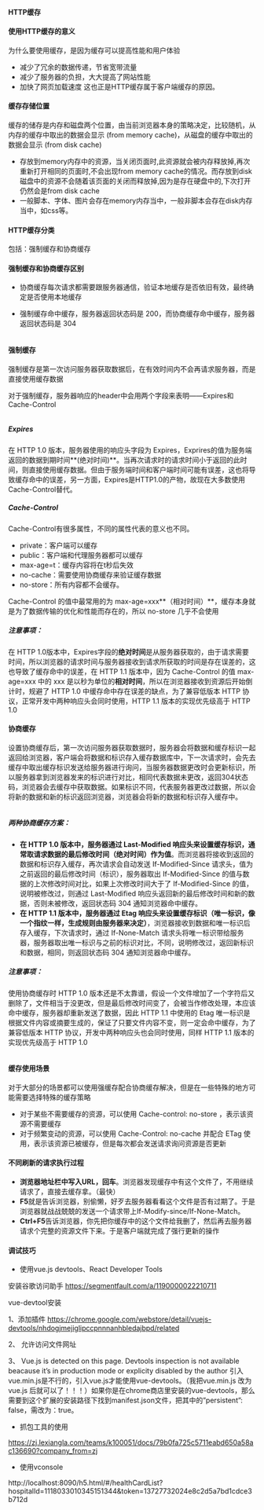 #### HTTP缓存

#### 使用HTTP缓存的意义

为什么要使用缓存，是因为缓存可以提高性能和用户体验

- 减少了冗余的数据传递，节省宽带流量
- 减少了服务器的负担，大大提高了网站性能
- 加快了网页加载速度 这也正是HTTP缓存属于客户端缓存的原因。

#### 缓存存储位置

缓存的储存是内存和磁盘两个位置，由当前浏览器本身的策略决定，比较随机，从内存的缓存中取出的数据会显示 (from memory cache)，从磁盘的缓存中取出的数据会显示 (from disk cache)

- 存放到memory内存中的资源，当关闭页面时,此资源就会被内存释放掉,再次重新打开相同的页面时,不会出现from memory cache的情况。而存放到disk磁盘中的资源不会随着该页面的关闭而释放掉,因为是存在硬盘中的,下次打开仍然会是from disk cache
- 一般脚本、字体、图片会存在memory内存当中，一般非脚本会存在disk内存当中，如css等。

#### HTTP缓存分类

包括：强制缓存和协商缓存

#### 强制缓存和协商缓存区别

- 协商缓存每次请求都需要跟服务器通信，验证本地缓存是否依旧有效，最终确定是否使用本地缓存

- 强制缓存命中缓存，服务器返回状态码是 200，而协商缓存命中缓存，服务器返回状态码是 304

  <!-- ![1598968226825](C:/Users/ucmed/Desktop/1598968226825.png) -->
  <img :src="$withBase('/images/1598968226825.png')" alt="">

#### 强制缓存

强制缓存是第一次访问服务器获取数据后，在有效时间内不会再请求服务器，而是直接使用缓存数据

对于强制缓存，服务器响应的header中会用两个字段来表明——Expires和Cache-Control

<!-- ![1598968300239](C:/Users/ucmed/Desktop/1598968300239.png) -->
<img :src="$withBase('/images/1598968300239.png')" alt="">

##### Expires

在 HTTP 1.0 版本，服务器使用的响应头字段为 Expires，Exprires的值为服务端返回的数据到期时间**(绝对时间)**。当再次请求时的请求时间小于返回的此时间，则直接使用缓存数据。但由于服务端时间和客户端时间可能有误差，这也将导致缓存命中的误差，另一方面，Expires是HTTP1.0的产物，故现在大多数使用Cache-Control替代。

##### Cache-Control

Cache-Control有很多属性，不同的属性代表的意义也不同。

- private：客户端可以缓存
- public：客户端和代理服务器都可以缓存
- max-age=t：缓存内容将在t秒后失效
- no-cache：需要使用协商缓存来验证缓存数据
- no-store：所有内容都不会缓存。

Cache-Control 的值中最常用的为 max-age=xxx**（相对时间）**，缓存本身就是为了数据传输的优化和性能而存在的，所以 no-store 几乎不会使用

##### 注意事项：

在 HTTP 1.0版本中，Expires字段的**绝对时间**是从服务器获取的，由于请求需要时间，所以浏览器的请求时间与服务器接收到请求所获取的时间是存在误差的，这也导致了缓存命中的误差，在 HTTP 1.1 版本中，因为 Cache-Control 的值 max-age=xxx 中的 xxx 是以秒为单位的**相对时间**，所以在浏览器接收到资源后开始倒计时，规避了 HTTP 1.0 中缓存命中存在误差的缺点，为了兼容低版本 HTTP 协议，正常开发中两种响应头会同时使用，HTTP 1.1 版本的实现优先级高于 HTTP 1.0

#### 协商缓存

设置协商缓存后，第一次访问服务器获取数据时，服务器会将数据和缓存标识一起返回给浏览器，客户端会将数据和标识存入缓存数据库中，下一次请求时，会先去缓存中取出缓存标识发送给服务器进行询问，当服务器数据更改时会更新标识，所以服务器拿到浏览器发来的标识进行对比，相同代表数据未更改，返回304状态码，浏览器会去缓存中获取数据。如果标识不同，代表服务器更改过数据，所以会将新的数据和新的标识返回浏览器，浏览器会将新的数据和标识存入缓存中。

<!-- ![1598968340267](C:/Users/ucmed/Desktop/1598968340267.png) -->
<img :src="$withBase('/images/1598968340267.png')" alt="">

##### 两种协商缓存方案：

- **在 HTTP 1.0 版本中，服务器通过 Last-Modified 响应头来设置缓存标识，通常取请求数据的最后修改时间（绝对时间）作为值**。而浏览器将接收到返回的数据和标识存入缓存，再次请求会自动发送 If-Modified-Since 请求头，值为之前返回的最后修改时间（标识），服务器取出 If-Modified-Since 的值与数据的上次修改时间对比，如果上次修改时间大于了 If-Modified-Since 的值，说明被修改过，则通过 Last-Modified 响应头返回新的最后修改时间和新的数据，否则未被修改，返回状态码 304 通知浏览器命中缓存。
- **在 HTTP 1.1 版本中，服务器通过 Etag 响应头来设置缓存标识（唯一标识，像一个指纹一样，生成规则由服务器来决定）**，浏览器接收到数据和唯一标识后存入缓存，下次请求时，通过 If-None-Match 请求头将唯一标识带给服务器，服务器取出唯一标识与之前的标识对比，不同，说明修改过，返回新标识和数据，相同，则返回状态码 304 通知浏览器命中缓存。

##### 注意事项：

使用协商缓存时 HTTP 1.0 版本还是不太靠谱，假设一个文件增加了一个字符后又删除了，文件相当于没更改，但是最后修改时间变了，会被当作修改处理，本应该命中缓存，服务器却重新发送了数据，因此 HTTP 1.1 中使用的 Etag 唯一标识是根据文件内容或摘要生成的，保证了只要文件内容不变，则一定会命中缓存，为了兼容低版本 HTTP 协议，开发中两种响应头也会同时使用，同样 HTTP 1.1 版本的实现优先级高于 HTTP 1.0

<!-- ![1598967521830](C:/Users/ucmed/Desktop/1598967521830.png) -->
<img :src="$withBase('/images/1598967521830.png')" alt="">

#### 缓存使用场景

对于大部分的场景都可以使用强缓存配合协商缓存解决，但是在一些特殊的地方可能需要选择特殊的缓存策略

- 对于某些不需要缓存的资源，可以使用 Cache-control: no-store ，表示该资源不需要缓存
- 对于频繁变动的资源，可以使用 Cache-Control: no-cache 并配合 ETag 使用，表示该资源已被缓存，但是每次都会发送请求询问资源是否更新

#### 不同刷新的请求执行过程

- **浏览器地址栏中写入URL，回车**。浏览器发现缓存中有这个文件了，不用继续请求了，直接去缓存拿。（最快）
- **F5**就是告诉浏览器，别偷懒，好歹去服务器看看这个文件是否有过期了。于是浏览器就战战兢兢的发送一个请求带上If-Modify-since/If-None-Match。
- **Ctrl+F5**告诉浏览器，你先把你缓存中的这个文件给我删了，然后再去服务器请求个完整的资源文件下来。于是客户端就完成了强行更新的操作



#### 调试技巧

- 使用vue.js devtools、React Developer Tools

安装谷歌访问助手 https://segmentfault.com/a/1190000022210711

vue-devtool安装

1、添加插件 https://chrome.google.com/webstore/detail/vuejs-devtools/nhdogjmejiglipccpnnnanhbledajbpd/related

2、 允许访问文件网址

3、 Vue.js is detected on this page. Devtools inspection is not available beacause it’s in production mode or explicity disabled by the author  引入vue.min.js是不行的，引入vue.js才能使用vue-devtools。（我把vue.min.js 改为 vue.js 后就可以了！！！）如果你是在chrome商店里安装的vue-devtools，那么需要到这个扩展的安装路径下找到manifest.json文件，把其中的”persistent”: false，需改为：true。

- 抓包工具的使用

https://zj.lexiangla.com/teams/k100051/docs/79b0fa725c5711eabd650a58ac136690?company_from=zj

- 使用vconsole

http://localhost:8090/h5.html/#/healthCardList?hospitalId=1118033010345151344&token=13727732024e8c2d5a7bd1cdce3b712d